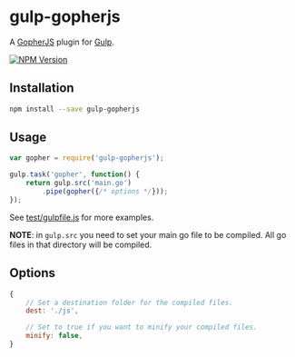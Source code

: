 # gulp-gopherjs

A [GopherJS](http://www.gopherjs.org/) plugin for [Gulp](http://gulpjs.com/).

[![NPM Version](https://img.shields.io/npm/v/gulp-gopherjs.svg)](https://www.npmjs.com/package/gulp-gopherjs)

## Installation

```bash
npm install --save gulp-gopherjs
```

## Usage

```javascript
var gopher = require('gulp-gopherjs');

gulp.task('gopher', function() {
	return gulp.src('main.go')
		.pipe(gopher({/* options */}));
});
```

See [test/gulpfile.js](test/gulpfile.js) for more examples.

**NOTE**: in `gulp.src` you need to set your main go file to be compiled. All go files in that directory will be compiled.

## Options

```javascript
{
	// Set a destination folder for the compiled files.
	dest: './js',

	// Set to true if you want to minify your compiled files.
	minify: false,
}
```
